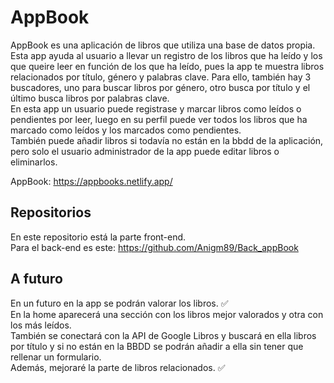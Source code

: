 # AppBook
AppBook es una aplicación de libros que utiliza una base de datos propia. Esta app ayuda al usuario a llevar un registro de los libros que ha leído y los que queire leer en función de los que ha leído, pues la app te muestra libros relacionados por título, género y palabras clave. Para ello, también hay 3 buscadores, uno para buscar libros por género, otro busca por título y el último busca libros por palabras clave.<br>
En esta app un usuario puede registrase y marcar libros como leídos o pendientes por leer, luego en su perfil puede ver todos los libros que ha marcado como leídos y los marcados como pendientes.<br>
También puede añadir libros si todavía no están en la bbdd de la aplicación, pero solo el usuario administrador de la app puede editar libros o eliminarlos.

AppBook: https://appbooks.netlify.app/

## Repositorios 
En este repositorio está la parte front-end.<br>
Para el back-end es este: https://github.com/Anigm89/Back_appBook <br>

## A futuro
En un futuro en la app se podrán valorar los libros. ✅<br>
En la home aparecerá una sección con los libros mejor valorados y otra con los más leídos.<br>
También se conectará con la API de Google Libros y buscará en ella libros por título y si no están en la BBDD se podrán añadir a ella sin tener que rellenar un formulario. <br>
Además, mejoraré la parte de libros relacionados. ✅

